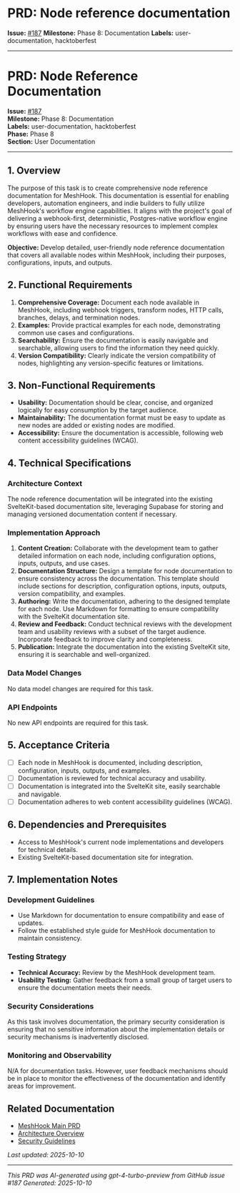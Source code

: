 # PRD: Node reference documentation

**Issue:** [#187](https://github.com/profullstack/meshhook/issues/187)
**Milestone:** Phase 8: Documentation
**Labels:** user-documentation, hacktoberfest

---

# PRD: Node Reference Documentation

**Issue:** [#187](https://github.com/profullstack/meshhook/issues/187)  
**Milestone:** Phase 8: Documentation  
**Labels:** user-documentation, hacktoberfest  
**Phase:** Phase 8  
**Section:** User Documentation

---

## 1. Overview

The purpose of this task is to create comprehensive node reference documentation for MeshHook. This documentation is essential for enabling developers, automation engineers, and indie builders to fully utilize MeshHook's workflow engine capabilities. It aligns with the project's goal of delivering a webhook-first, deterministic, Postgres-native workflow engine by ensuring users have the necessary resources to implement complex workflows with ease and confidence.

**Objective:** Develop detailed, user-friendly node reference documentation that covers all available nodes within MeshHook, including their purposes, configurations, inputs, and outputs.

## 2. Functional Requirements

1. **Comprehensive Coverage:** Document each node available in MeshHook, including webhook triggers, transform nodes, HTTP calls, branches, delays, and termination nodes.
2. **Examples:** Provide practical examples for each node, demonstrating common use cases and configurations.
3. **Searchability:** Ensure the documentation is easily navigable and searchable, allowing users to find the information they need quickly.
4. **Version Compatibility:** Clearly indicate the version compatibility of nodes, highlighting any version-specific features or limitations.

## 3. Non-Functional Requirements

- **Usability:** Documentation should be clear, concise, and organized logically for easy consumption by the target audience.
- **Maintainability:** The documentation format must be easy to update as new nodes are added or existing nodes are modified.
- **Accessibility:** Ensure the documentation is accessible, following web content accessibility guidelines (WCAG).

## 4. Technical Specifications

### Architecture Context

The node reference documentation will be integrated into the existing SvelteKit-based documentation site, leveraging Supabase for storing and managing versioned documentation content if necessary.

### Implementation Approach

1. **Content Creation:** Collaborate with the development team to gather detailed information on each node, including configuration options, inputs, outputs, and use cases.
2. **Documentation Structure:** Design a template for node documentation to ensure consistency across the documentation. This template should include sections for description, configuration options, inputs, outputs, version compatibility, and examples.
3. **Authoring:** Write the documentation, adhering to the designed template for each node. Use Markdown for formatting to ensure compatibility with the SvelteKit documentation site.
4. **Review and Feedback:** Conduct technical reviews with the development team and usability reviews with a subset of the target audience. Incorporate feedback to improve clarity and completeness.
5. **Publication:** Integrate the documentation into the existing SvelteKit site, ensuring it is searchable and well-organized.

### Data Model Changes

No data model changes are required for this task.

### API Endpoints

No new API endpoints are required for this task.

## 5. Acceptance Criteria

- [ ] Each node in MeshHook is documented, including description, configuration, inputs, outputs, and examples.
- [ ] Documentation is reviewed for technical accuracy and usability.
- [ ] Documentation is integrated into the SvelteKit site, easily searchable and navigable.
- [ ] Documentation adheres to web content accessibility guidelines (WCAG).

## 6. Dependencies and Prerequisites

- Access to MeshHook's current node implementations and developers for technical details.
- Existing SvelteKit-based documentation site for integration.

## 7. Implementation Notes

### Development Guidelines

- Use Markdown for documentation to ensure compatibility and ease of updates.
- Follow the established style guide for MeshHook documentation to maintain consistency.

### Testing Strategy

- **Technical Accuracy:** Review by the MeshHook development team.
- **Usability Testing:** Gather feedback from a small group of target users to ensure the documentation meets their needs.

### Security Considerations

As this task involves documentation, the primary security consideration is ensuring that no sensitive information about the implementation details or security mechanisms is inadvertently disclosed.

### Monitoring and Observability

N/A for documentation tasks. However, user feedback mechanisms should be in place to monitor the effectiveness of the documentation and identify areas for improvement.

## Related Documentation

- [MeshHook Main PRD](../PRD.md)
- [Architecture Overview](../Architecture.md)
- [Security Guidelines](../Security.md)

*Last updated: 2025-10-10*

---

*This PRD was AI-generated using gpt-4-turbo-preview from GitHub issue #187*
*Generated: 2025-10-10*
